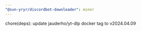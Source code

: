 ```yaml
---
"@sun-yryr/discordbot-downloader": minor
---
```


chore(deps): update jauderho/yt-dlp docker tag to v2024.04.09
